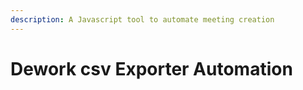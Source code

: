```yaml
---
description: A Javascript tool to automate meeting creation
---
```


# Dework csv Exporter Automation

